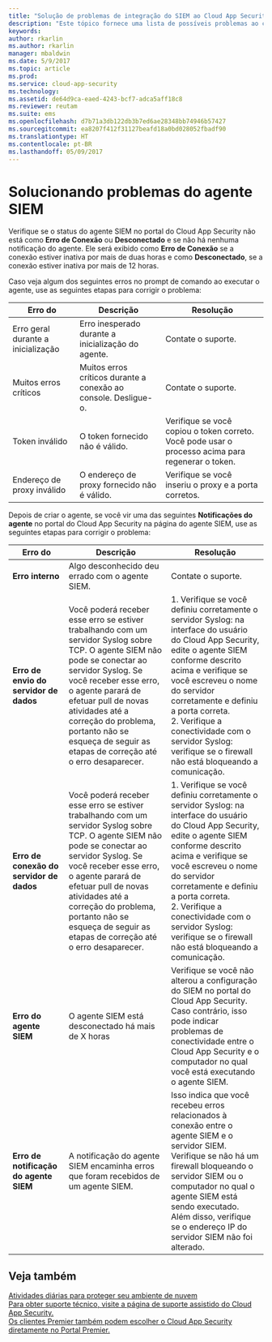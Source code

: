 ```yaml
---
title: "Solução de problemas de integração do SIEM ao Cloud App Security | Microsoft Docs"
description: "Este tópico fornece uma lista de possíveis problemas ao conectar o SIEM ao Cloud App Security e fornece soluções para cada um."
keywords: 
author: rkarlin
ms.author: rkarlin
manager: mbaldwin
ms.date: 5/9/2017
ms.topic: article
ms.prod: 
ms.service: cloud-app-security
ms.technology: 
ms.assetid: de64d9ca-eaed-4243-bcf7-adca5aff18c8
ms.reviewer: reutam
ms.suite: ems
ms.openlocfilehash: d7b71a3db122db3b7ed6ae28348bb74946b57427
ms.sourcegitcommit: ea8207f412f31127beafd18a0bd028052fbadf90
ms.translationtype: HT
ms.contentlocale: pt-BR
ms.lasthandoff: 05/09/2017
---
```

# <a name="troubleshooting-the-siem-agent"></a>Solucionando problemas do agente SIEM

Verifique se o status do agente SIEM no portal do Cloud App Security não está como **Erro de Conexão** ou **Desconectado** e se não há nenhuma notificação do agente. Ele será exibido como **Erro de Conexão** se a conexão estiver inativa por mais de duas horas e como **Desconectado**, se a conexão estiver inativa por mais de 12 horas.

Caso veja algum dos seguintes erros no prompt de comando ao executar o agente, use as seguintes etapas para corrigir o problema:

|Erro do|Descrição|Resolução|
|----|----|----|
|Erro geral durante a inicialização|Erro inesperado durante a inicialização do agente.|Contate o suporte.|
|Muitos erros críticos|Muitos erros críticos durante a conexão ao console. Desligue-o.|Contate o suporte.|
|Token inválido|O token fornecido não é válido.|Verifique se você copiou o token correto. Você pode usar o processo acima para regenerar o token.|
|Endereço de proxy inválido|O endereço de proxy fornecido não é válido.|Verifique se você inseriu o proxy e a porta corretos.|


Depois de criar o agente, se você vir uma das seguintes **Notificações do agente** no portal do Cloud App Security na página do agente SIEM, use as seguintes etapas para corrigir o problema:

|Erro do|Descrição|Resolução|
|----|----|----|
|**Erro interno**|Algo desconhecido deu errado com o agente SIEM.|Contate o suporte.|
|**Erro de envio do servidor de dados**|Você poderá receber esse erro se estiver trabalhando com um servidor Syslog sobre TCP. O agente SIEM não pode se conectar ao servidor Syslog.  Se você receber esse erro, o agente parará de efetuar pull de novas atividades até a correção do problema, portanto não se esqueça de seguir as etapas de correção até o erro desaparecer.|1. Verifique se você definiu corretamente o servidor Syslog: na interface do usuário do Cloud App Security, edite o agente SIEM conforme descrito acima e verifique se você escreveu o nome do servidor corretamente e definiu a porta correta. </br>2. Verifique a conectividade com o servidor Syslog: verifique se o firewall não está bloqueando a comunicação.| 
|**Erro de conexão do servidor de dados**| Você poderá receber esse erro se estiver trabalhando com um servidor Syslog sobre TCP. O agente SIEM não pode se conectar ao servidor Syslog.  Se você receber esse erro, o agente parará de efetuar pull de novas atividades até a correção do problema, portanto não se esqueça de seguir as etapas de correção até o erro desaparecer.|1. Verifique se você definiu corretamente o servidor Syslog: na interface do usuário do Cloud App Security, edite o agente SIEM conforme descrito acima e verifique se você escreveu o nome do servidor corretamente e definiu a porta correta. </br>2. Verifique a conectividade com o servidor Syslog: verifique se o firewall não está bloqueando a comunicação.|
|**Erro do agente SIEM**|O agente SIEM está desconectado há mais de X horas|Verifique se você não alterou a configuração do SIEM no portal do Cloud App Security. Caso contrário, isso pode indicar problemas de conectividade entre o Cloud App Security e o computador no qual você está executando o agente SIEM.|
|**Erro de notificação do agente SIEM**|A notificação do agente SIEM encaminha erros que foram recebidos de um agente SIEM.|Isso indica que você recebeu erros relacionados à conexão entre o agente SIEM e o servidor SIEM. Verifique se não há um firewall bloqueando o servidor SIEM ou o computador no qual o agente SIEM está sendo executado. Além disso, verifique se o endereço IP do servidor SIEM não foi alterado.|



## <a name="see-also"></a>Veja também  
[Atividades diárias para proteger seu ambiente de nuvem](daily-activities-to-protect-your-cloud-environment.md)   
[Para obter suporte técnico, visite a página de suporte assistido do Cloud App Security.](http://support.microsoft.com/oas/default.aspx?prid=16031)   
[Os clientes Premier também podem escolher o Cloud App Security diretamente no Portal Premier.](https://premier.microsoft.com/)  
  
  